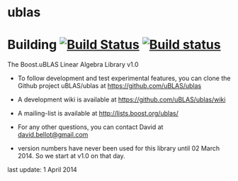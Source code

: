 ublas
=====

# Building [![Build Status](https://travis-ci.org/boostorg/ublas.svg?branch=develop)](https://travis-ci.org/boostorg/ublas) [![Build status](https://ci.appveyor.com/api/projects/status/ctu3wnfowa627ful/branch/develop?svg=true)](https://ci.appveyor.com/project/stefanseefeld/ublas/branch/develop)


The Boost.uBLAS Linear Algebra Library v1.0

- To follow development and test experimental features, you can clone the Github project uBLAS/ublas
at https://github.com/uBLAS/ublas
- A development wiki is available at https://github.com/uBLAS/ublas/wiki
- A mailing-list is available at http://lists.boost.org/ublas/
- For any other questions, you can contact David at david.bellot@gmail.com

- version numbers have never been used for this library until 02 March 2014.
  So we start at v1.0 on that day.

last update: 1 April 2014
